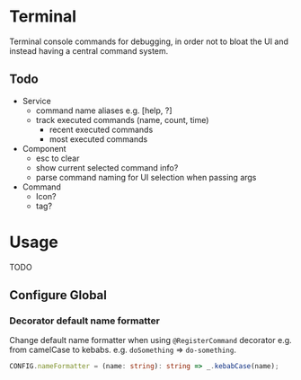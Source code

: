 # Terminal
Terminal console commands for debugging, in order not to bloat the UI and instead having a central
command system.

## Todo
 - Service
	- command name aliases e.g. [help, ?]
	- track executed commands (name, count, time)
		- recent executed commands
		- most executed commands
 - Component
	- esc to clear
	- show current selected command info?
	- parse command naming for UI selection when passing args
 - Command
	- Icon?
	- tag?


# Usage

TODO


## Configure Global

### Decorator default name formatter
Change default name formatter when using `@RegisterCommand` decorator e.g. from camelCase to kebabs.
e.g. `doSomething` => `do-something`.

```ts
CONFIG.nameFormatter = (name: string): string => _.kebabCase(name);
```
